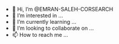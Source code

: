 - 👋 Hi, I’m @EMRAN-SALEH-CORSEARCH
- 👀 I’m interested in ...
- 🌱 I’m currently learning ...
- 💞️ I’m looking to collaborate on ...
- 📫 How to reach me ...

<!---
EMRAN-SALEH-CORSEARCH/EMRAN-SALEH-CORSEARCH is a ✨ special ✨ repository because its `README.md` (this file) appears on your GitHub profile.
You can click the Preview link to take a look at your changes.
--->
